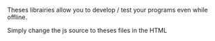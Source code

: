 Theses librairies allow you to develop / test your programs even while offline.

Simply change the js source to theses files in the HTML